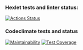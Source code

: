 ### Hexlet tests and linter status:
[![Actions Status](https://github.com/KarnaDev/frontend-project-44/actions/workflows/hexlet-check.yml/badge.svg)](https://github.com/KarnaDev/frontend-project-44/actions)

### Codeclimate tests and status
[![Maintainability](https://api.codeclimate.com/v1/badges/8c3707dff64722f4c946/maintainability)](https://codeclimate.com/github/KarnaDev/frontend-project-44/maintainability)
[![Test Coverage](https://api.codeclimate.com/v1/badges/8c3707dff64722f4c946/test_coverage)](https://codeclimate.com/github/KarnaDev/frontend-project-44/test_coverage)